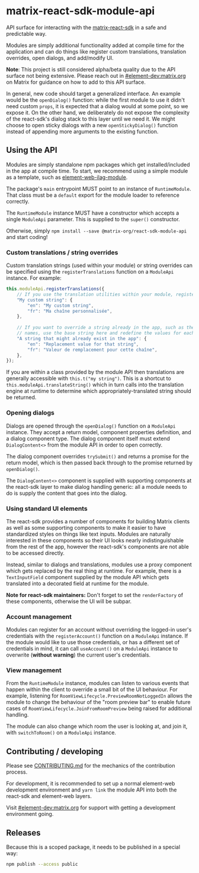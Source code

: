 # matrix-react-sdk-module-api

API surface for interacting with the [matrix-react-sdk](https://github.com/matrix-org/matrix-react-sdk) in a safe
and predictable way.

Modules are simply additional functionality added at compile time for the application and can do things like register
custom translations, translation overrides, open dialogs, and add/modify UI.

**Note**: This project is still considered alpha/beta quality due to the API surface not being extensive. Please reach
out in [#element-dev:matrix.org](https://matrix.to/#/#element-dev:matrix.org) on Matrix for guidance on how to add to
this API surface.

In general, new code should target a generalized interface. An example would be the `openDialog()` function: while the
first module to use it didn't need custom `props`, it is expected that a dialog would at some point, so we expose it.
On the other hand, we deliberately do not expose the complexity of the react-sdk's dialog stack to this layer until
we need it. We might choose to open sticky dialogs with a new `openStickyDialog()` function instead of appending more
arguments to the existing function.

## Using the API

Modules are simply standalone npm packages which get installed/included in the app at compile time. To start, we
recommend using a simple module as a template, such as [element-web-ilag-module](https://github.com/vector-im/element-web-ilag-module).

The package's `main` entrypoint MUST point to an instance of `RuntimeModule`. That class must be a `default` export
for the module loader to reference correctly.

The `RuntimeModule` instance MUST have a constructor which accepts a single `ModuleApi` parameter. This is supplied
to the `super()` constructor.

Otherwise, simply `npm install --save @matrix-org/react-sdk-module-api` and start coding!

### Custom translations / string overrides

Custom translation strings (used within your module) or string overrides can be specified using the `registerTranslations`
function on a `ModuleApi` instance. For example:

```typescript
this.moduleApi.registerTranslations({
    // If you use the translation utilities within your module, register your strings
    "My custom string": {
        "en": "My custom string",
        "fr": "Ma chaîne personnalisée",
    },
    
    // If you want to override a string already in the app, such as the power level role
    // names, use the base string here and redefine the values for each applicable language.
    "A string that might already exist in the app": {
        "en": "Replacement value for that string",
        "fr": "Valeur de remplacement pour cette chaîne",
    },
});
```

If you are within a class provided by the module API then translations are generally accessible with `this.t("my string")`.
This is a shortcut to `this.moduleApi.translateString()` which in turn calls into the translation engine at runtime to
determine which appropriately-translated string should be returned.

### Opening dialogs

Dialogs are opened through the `openDialog()` function on a `ModuleApi` instance. They accept a return model, component
properties definition, and a dialog component type. The dialog component itself must extend `DialogContent<>` from
the module API in order to open correctly.

The dialog component overrides `trySubmit()` and returns a promise for the return model, which is then passed back through
to the promise returned by `openDialog()`. 

The `DialogContent<>` component is supplied with supporting components at the react-sdk layer to make dialog handling
generic: all a module needs to do is supply the content that goes into the dialog.

### Using standard UI elements

The react-sdk provides a number of components for building Matrix clients as well as some supporting components to make
it easier to have standardized styles on things like text inputs. Modules are naturally interested in these components
so their UI looks nearly indistinguishable from the rest of the app, however the react-sdk's components are not able to
be accessed directly.

Instead, similar to dialogs and translations, modules use a proxy component which gets replaced by the real thing at
runtime. For example, there is a `TextInputField` component supplied by the module API which gets translated into a
decorated field at runtime for the module.

**Note for react-sdk maintainers:** Don't forget to set the `renderFactory` of these components, otherwise the UI will
be subpar.

### Account management

Modules can register for an account without overriding the logged-in user's credentials with the `registerAccount()`
function on a `ModuleApi` instance. If the module would like to use those credentials, or has a different set of
credentials in mind, it can call `useAccount()` on a `ModuleApi` instance to overwrite (**without warning**) the current
user's credentials.

### View management

From the `RuntimeModule` instance, modules can listen to various events that happen within the client to override
a small bit of the UI behaviour. For example, listening for `RoomViewLifecycle.PreviewRoomNotLoggedIn` allows the module
to change the behaviour of the "room preview bar" to enable future cases of `RoomViewLifecycle.JoinFromRoomPreview`
being raised for additional handling.

The module can also change which room the user is looking at, and join it, with `switchToRoom()` on a `ModuleApi`
instance.

## Contributing / developing

Please see [CONTRIBUTING.md](./CONTRIBUTING.md) for the mechanics of the contribution process.

For development, it is recommended to set up a normal element-web development environment and `yarn link` the
module API into both the react-sdk and element-web layers.

Visit [#element-dev:matrix.org](https://matrix.to/#/#element-dev:matrix.org) for support with getting a development
environment going.

## Releases

Because this is a scoped package, it needs to be published in a special way:

```bash
npm publish --access public
```
